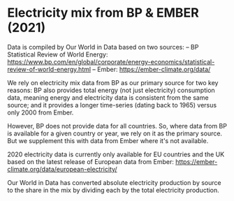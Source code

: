 # Electricity mix from BP & EMBER (2021)

Data is compiled by Our World in Data based on two sources: 
– BP Statistical Review of World Energy: https://www.bp.com/en/global/corporate/energy-economics/statistical-review-of-world-energy.html
– Ember: https://ember-climate.org/data/

We rely on electricity mix data from BP as our primary source for two key reasons: BP also provides total energy (not just electricity) consumption data, meaning energy and electricity data is consistent from the same source; and it provides a longer time-series (dating back to 1965) versus only 2000 from Ember.

However, BP does not provide data for all countries. So, where data from BP is available for a given country or year, we rely on it as the primary source. But we supplement this with data from Ember where it's not available.

2020 electricity data is currently only available for EU countries and the UK based on the latest release of European data from Ember: https://ember-climate.org/data/european-electricity/

Our World in Data has converted absolute electricity production by source to the share in the mix by dividing each by the total electricity production.
